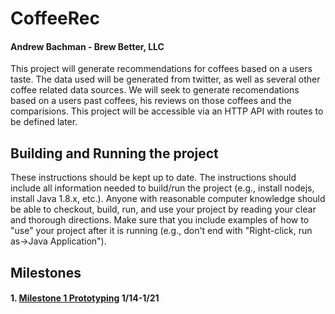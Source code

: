 # CoffeeRec
#### Andrew Bachman - Brew Better, LLC

This project will generate recommendations for coffees based on a users taste. The data used will be generated from twitter, as well as several other coffee related data sources. We will seek to generate recomendations based on a users past coffees, his reviews on those coffees and the comparisions. This project will be accessible via an HTTP API with routes to be defined later.

## Building and Running the project
These instructions should be kept up to date. The instructions should include all information needed to build/run the project (e.g., install nodejs, install Java 1.8.x, etc.). Anyone with reasonable computer knowledge should be able to checkout, build, run, and use your project by reading your clear and thorough directions. Make sure that you include examples of how to "use" your project after it is running (e.g., don't end with "Right-click, run as->Java Application").

## Milestones
#### 1. <a href="https://github.com/abachman11/CoffeeRecs/milestones/Milestone%201">Milestone 1 Prototyping</a> 1/14-1/21
